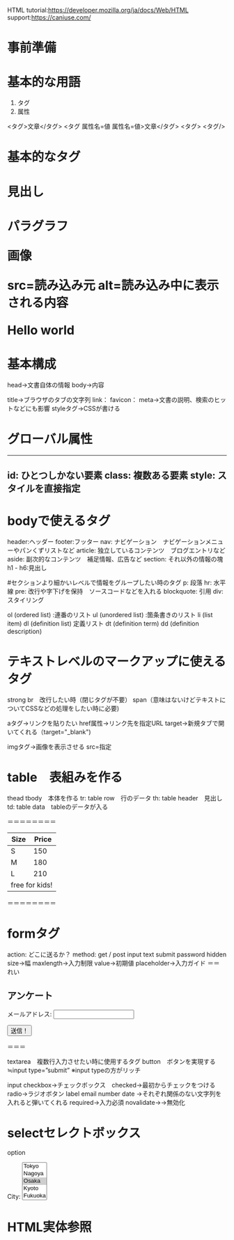 HTML
tutorial:https://developer.mozilla.org/ja/docs/Web/HTML
support:https://caniuse.com/

# 事前準備
<!DOCTYPE html>
<html lang="ja">
<head>
  <meta charset="utf-8">
  <title>タブ表示</title>
  <link rel="icon" href="favicon.ico">
  <meta name="description" content="太郎のポートフォリオサイトです。">
</head>
<body>
</body>
</html>

# 基本的な用語

1. タグ
2. 属性


<タグ>文章</タグ>
<タグ 属性名=値 属性名=値>文章</タグ>
<タグ>
<タグ/>

# 基本的なタグ

<h1>見出し<h1>
<p>パラグラフ</p>
<img>画像

src=読み込み元
alt=読み込み中に表示される内容

<p class="message">Hello world</p>

# 基本構成
head→文書自体の情報
body→内容

title→ブラウザのタブの文字列
link：
favicon：
meta→文書の説明、検索のヒットなどにも影響
styleタグ→CSSが書ける


# グローバル属性
----
id: ひとつしかない要素
class: 複数ある要素
style: スタイルを直接指定
----

# bodyで使えるタグ
header:ヘッダー
footer:フッター
nav: ナビゲーション　ナビゲーションメニューやパンくずリストなど
article: 独立しているコンテンツ　ブログエントリなど
aside: 副次的なコンテンツ　補足情報、広告など
section: それ以外の情報の塊
h1 - h6:見出し

#セクションより細かいレベルで情報をグループしたい時のタグ
p: 段落
hr: 水平線
pre: 改行や字下げを保持　ソースコードなどを入れる
blockquote: 引用
div: スタイリング

ol (ordered list) :連番のリスト
ul (unordered list) :箇条書きのリスト
li (list item)
dl (definition list) 定義リスト
dt (definition term) 
dd (definition description)

# テキストレベルのマークアップに使えるタグ
strong
br　改行したい時（閉じタグが不要）
span（意味はないけどテキストについてCSSなどの処理をしたい時に必要)

aタグ→リンクを貼りたい
href属性→リンク先を指定URL
target→新規タブで開いてくれる（target="_blank")

imgタグ→画像を表示させる
src=指定

# table　表組みを作る
thead
tbody　本体を作る
tr: table row　行のデータ
th: table header　見出し
td: table data　tableのデータが入る

＝＝＝＝＝＝＝＝
        <table>
            <thead>
                <tr>
                    <th>Size</th><th>Price</th>
                </tr>
            </thead>
            <tbody>
                <tr>
                    <td>S</td><td>150</td>
                </tr>
                <tr>
                    <td>M</td><td>180</td>
                </tr>
                <tr>
                    <td>L</td><td>210</td>
                </tr>
                <tr>
                    <td colspan="2">free for kids!</td>
                </tr>
            </tbody>
        </table>
＝＝＝＝＝＝＝＝

# formタグ
  action: どこに送るか？
  method: get / post
input
    text
    submit
    password
    hidden
size→幅
maxlength→入力制限
value→初期値
placeholder→入力ガイド
＝＝
れい
    <article>
        <h1>アンケート</h1>
        <form action="survey.php" method="post">
            <p>メールアドレス: <input type="text" name="email"></p>
            <p><input type="submit" value="送信！"></p>
        </form>
    </article>
＝＝＝

textarea　複数行入力させたい時に使用するタグ
button　ボタンを実現する≒input type=”submit”
※input typeの方がリッチ

input
    checkbox→チェックボックス　checked→最初からチェックをつける
    radio→ラジオボタン
label
    email
    number
    date
→それぞれ関係のない文字列を入れると弾いてくれる
required→入力必須
novalidate→→無効化


# selectセレクトボックス
option
            <p>City:
                <select name="city" multiple size="5">
                    <option value="tokyo">Tokyo</option>
                    <option value="nagoya">Nagoya</option>
                    <option value="osaka" selected>Osaka</option>
                    <option value="kyoto">Kyoto</option>
                    <option value="fukuoka">Fukuoka</option>
                </select>
            </p>

# HTML実体参照
